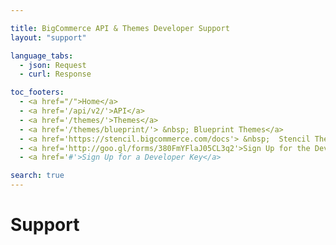 ```yaml
---

title: BigCommerce API & Themes Developer Support
layout: "support"

language_tabs:
  - json: Request
  - curl: Response

toc_footers:
  - <a href="/">Home</a>
  - <a href='/api/v2/'>API</a>
  - <a href='/themes/'>Themes</a>
  - <a href='/themes/blueprint/'> &nbsp; Blueprint Themes</a>
  - <a href='https://stencil.bigcommerce.com/docs'> &nbsp;  Stencil Themes</a>
  - <a href='http://goo.gl/forms/380FmYFlaJ05CL3q2'>Sign Up for the Developer Newsletter</a>
  - <a href='#'>Sign Up for a Developer Key</a>

search: true
---
```


# Support

